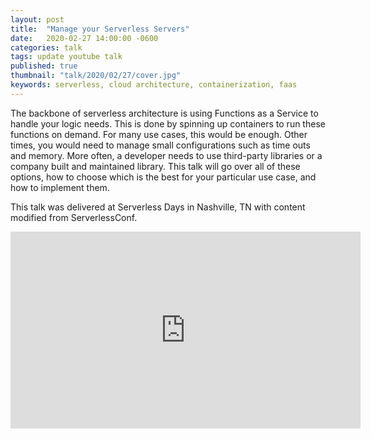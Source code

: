 ```yaml
---
layout: post
title:  "Manage your Serverless Servers"
date:   2020-02-27 14:00:00 -0600
categories: talk
tags: update youtube talk
published: true
thumbnail: "talk/2020/02/27/cover.jpg"
keywords: serverless, cloud architecture, containerization, faas
---
```


The backbone of serverless architecture is using Functions as a Service to handle your logic needs. This is done by spinning up containers to run these functions on demand. For many use cases, this would be enough. Other times, you would need to manage small configurations such as time outs and memory. More often, a developer needs to use third-party libraries or a company built and maintained library. This talk will go over all of these options, how to choose which is the best for your particular use case, and how to implement them.

This talk was delivered at Serverless Days in Nashville, TN with content modified from ServerlessConf. 

<iframe width="560" height="315" src="https://www.youtube.com/embed/81xlZYGOMc4" title="YouTube video player" frameborder="0" allow="accelerometer; autoplay; clipboard-write; encrypted-media; gyroscope; picture-in-picture" allowfullscreen></iframe>